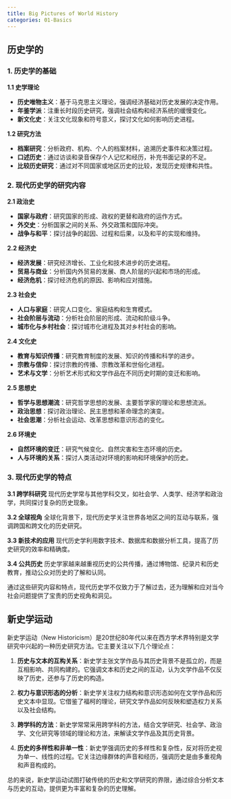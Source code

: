 ```yaml
---
title: Big Pictures of World History
categories: 01-Basics
---
```



## 历史学的

### 1. **历史学的基础**

**1.1 史学理论**
   - **历史唯物主义**：基于马克思主义理论，强调经济基础对历史发展的决定作用。
   - **年鉴学派**：注重长时段历史研究，强调社会结构和经济系统的缓慢变化。
   - **新文化史**：关注文化现象和符号意义，探讨文化如何影响历史进程。

**1.2 研究方法**
   - **档案研究**：分析政府、机构、个人的档案材料，追溯历史事件和决策过程。
   - **口述历史**：通过访谈和录音保存个人记忆和经历，补充书面记录的不足。
   - **比较历史研究**：通过对不同国家或地区历史的比较，发现历史规律和共性。

### 2. **现代历史学的研究内容**

**2.1 政治史**
   - **国家与政府**：研究国家的形成、政权的更替和政府的运作方式。
   - **外交史**：分析国家之间的关系、外交政策和国际冲突。
   - **战争与和平**：探讨战争的起因、过程和后果，以及和平的实现和维持。

**2.2 经济史**
   - **经济发展**：研究经济增长、工业化和技术进步的历史进程。
   - **贸易与商业**：分析国内外贸易的发展、商人阶层的兴起和市场的形成。
   - **经济危机**：探讨经济危机的原因、影响和应对措施。

**2.3 社会史**
   - **人口与家庭**：研究人口变化、家庭结构和生育模式。
   - **社会阶层与流动**：分析社会阶层的形成、流动和阶级斗争。
   - **城市化与乡村社会**：探讨城市化进程及其对乡村社会的影响。

**2.4 文化史**
   - **教育与知识传播**：研究教育制度的发展、知识的传播和科学的进步。
   - **宗教与信仰**：探讨宗教的传播、宗教改革和世俗化进程。
   - **艺术与文学**：分析艺术形式和文学作品在不同历史时期的变迁和影响。

**2.5 思想史**
   - **哲学与思想潮流**：研究哲学思想的发展、主要哲学家的理论和思想流派。
   - **政治思想**：探讨政治理论、民主思想和革命理念的演变。
   - **社会思潮**：分析社会运动、改革思想和意识形态的变化。

**2.6 环境史**
   - **自然环境的变迁**：研究气候变化、自然灾害和生态环境的历史。
   - **人与环境的关系**：探讨人类活动对环境的影响和环境保护的历史。

### 3. **现代历史学的特点**

**3.1 跨学科研究**
现代历史学常与其他学科交叉，如社会学、人类学、经济学和政治学，共同探讨复杂的历史现象。

**3.2 全球视角**
全球化背景下，现代历史学关注世界各地区之间的互动与联系，强调跨国和跨文化的历史研究。

**3.3 新技术的应用**
现代历史学利用数字技术、数据库和数据分析工具，提高了历史研究的效率和精确度。

**3.4 公共历史**
历史学家越来越重视历史的公共传播，通过博物馆、纪录片和历史教育，推动公众对历史的了解和认同。

通过这些研究内容和特点，现代历史学不仅致力于了解过去，还为理解和应对当今社会问题提供了宝贵的历史视角和洞见。

## 新史学运动

新史学运动（New Historicism）是20世纪80年代以来在西方学术界特别是文学研究中兴起的一种历史研究方法。它主要关注以下几个理论点：

1. **历史与文本的互构关系**：新史学主张文学作品与其历史背景不是孤立的，而是互相影响、共同构建的。它强调文本和历史之间的互动，认为文学作品不仅反映了历史，还参与了历史的构造。

2. **权力与意识形态的分析**：新史学关注权力结构和意识形态如何在文学作品和历史文本中显现。它借鉴了福柯的理论，研究文学作品如何反映和塑造权力关系以及社会结构。

3. **跨学科的方法**：新史学常常采用跨学科的方法，结合文学研究、社会学、政治学、文化研究等领域的理论和方法，来解读文学作品及其历史背景。

4. **历史的多样性和非单一性**：新史学强调历史的多样性和复杂性，反对将历史视为单一、线性的过程。它关注边缘群体的声音和经历，强调历史是由多重视角和声音构成的。

总的来说，新史学运动试图打破传统的历史和文学研究的界限，通过综合分析文本与历史的互动，提供更为丰富和复杂的历史理解。